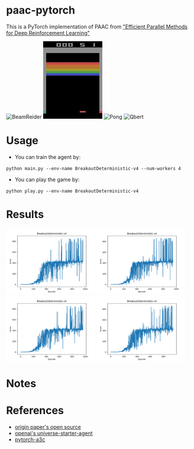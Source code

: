 # paac-pytorch

This is a PyTorch implementation of PAAC from ["Efficient Parallel Methods for Deep Reinforcement Learning"](https://arxiv.org/abs/1705.04862)

![BeamReider](./assets/BeamRider.gif)  ![Breakout](./assets/Breakout.gif)  ![Pong](./assets/Pong.gif)  ![Qbert](./assets/Qbert.gif)

# Usage
- You can train the agent by:

```
python main.py --env-name BreakoutDeterministic-v4 --num-workers 4
```

- You can play the game by:
```
python play.py --env-name BreakoutDeterministic-v4
```

# Results

<p float="first 4 envs">
  <img src="./assets/breakout/env_0.png" width="240" heigh="150">
  <img src="./assets/breakout/env_1.png" width="240" heigh="150">
  <img src="./assets/breakout/env_2.png" width="240" heigh="150">
  <img src="./assets/breakout/env_3.png" width="240" heigh="150">
</p>

# Notes



# References

- [origin paper's open source](https://github.com/Alfredvc/paac)
- [openai's universe-starter-agent](https://github.com/openai/universe-starter-agent)
- [pytorch-a3c](https://github.com/ikostrikov/pytorch-a3c)

